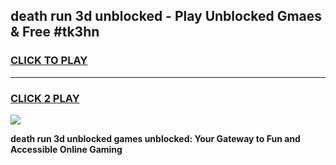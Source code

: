 
## death run 3d unblocked - Play Unblocked Gmaes & Free #tk3hn
<h3>
<a href="https://news.freeplayer.one?title=death_run_3d_unblocked&ref=03M">CLICK TO PLAY</a></h3>
<hr>

<h3>
<a href="https://news.freeplayer.one?title=death_run_3d_unblocked&ref=03M">CLICK 2 PLAY</a>
  
</h3>

<a href="https://news.freeplayer.one?title=death_run_3d_unblocked&ref=03M"><img src="https://clearcache.store/games.png"></a>


**death run 3d unblocked games unblocked: Your Gateway to Fun and Accessible Online Gaming**
